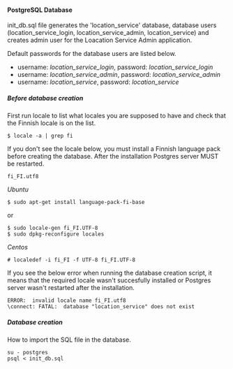 #### PostgreSQL Database

init_db.sql file generates the 'location_service' database, database users (location_service_login, location_service_admin, location_service) and creates admin user for the Loacation Service Admin application. 

Default passwords for the database users are listed below.

* username: _location_service_login_, password: _location_service_login_
* username: _location_service_admin_, password: _location_service_admin_
* username: _location_service_, password: _location_service_

##### Before database creation

First run locale to list what locales you are supposed to have and check that the Finnish locale is on the list.

```
$ locale -a | grep fi
```

If you don't see the locale below, you must install a Finnish language pack before creating the database. After the installation Postgres server MUST be restarted.

```
fi_FI.utf8
```

*Ubuntu*

```
$ sudo apt-get install language-pack-fi-base
```

or

```
$ sudo locale-gen fi_FI.UTF-8
$ sudo dpkg-reconfigure locales
```

*Centos*

```
# localedef -i fi_FI -f UTF-8 fi_FI.UTF-8
```

If you see the below error when running the database creation script, it means that the required locale wasn't succesfully installed or Postgres server wasn't restarted after the installation.

```
ERROR:  invalid locale name fi_FI.utf8
\connect: FATAL:  database "location_service" does not exist
```

##### Database creation

How to import the SQL file in the database.

```
su - postgres
psql < init_db.sql
```
